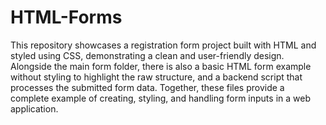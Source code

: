 # HTML-Forms
This repository showcases a registration form project built with HTML and styled using CSS, demonstrating a clean and user-friendly design. Alongside the main form folder, there is also a basic HTML form example without styling to highlight the raw structure, and a backend script that processes the submitted form data. Together, these files provide a complete example of creating, styling, and handling form inputs in a web application.
